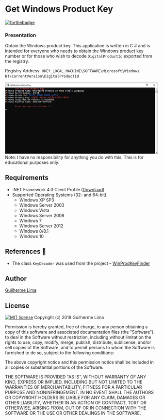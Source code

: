 # Get Windows Product Key
[![forthebadge](https://forthebadge.com/images/badges/made-with-c-sharp.svg)](https://forthebadge.com)

### Presentation
Obtain the Windows product key. This application is written in C # and is intended for everyone who needs to obtain the Windows product key number or
for those who wish to decode `DigitalProductId` exported from the registry.

Registry Address: `HKEY_LOCAL_MACHINE\SOFTWARE\Microsoft\Windows NT\CurrentVersion\DigitalProductId`

![Print UI](README/print.png)
Note: I have no responsibility for anything you do with this. This is for educational purposes only.

## Requirements
* .NET Framework 4.0 Client Profile ([Download](https://www.microsoft.com/en-us/download/details.aspx?id=24872))
* Supported Operating Systems (32- and 64-bit)
  * Windows XP SP3
  * Windows Server 2003
  * Windows Vista
  * Windows Server 2008
  * Windows 7
  * Windows Server 2012
  * Windows 8/8.1
  * Windows 10

## References :notebook:
- The class `KeyDecoder` was used from the project – [WinProdKeyFinder](https://github.com/mrpeardotnet/WinProdKeyFinder)


## Author
[Guilherme Lima](https://github.com/guilhermelim)

## License
[![MIT license](https://img.shields.io/badge/License-MIT-blue.svg)](https://raw.githubusercontent.com/guilhermelim/Get-Windows-Product-Key/master/LICENSE)
Copyright (c) 2018 Guilherme Lima

Permission is hereby granted, free of charge, to any person obtaining a copy
of this software and associated documentation files (the "Software"), to deal
in the Software without restriction, including without limitation the rights
to use, copy, modify, merge, publish, distribute, sublicense, and/or sell
copies of the Software, and to permit persons to whom the Software is
furnished to do so, subject to the following conditions:

The above copyright notice and this permission notice shall be included in all
copies or substantial portions of the Software.

THE SOFTWARE IS PROVIDED "AS IS", WITHOUT WARRANTY OF ANY KIND, EXPRESS OR
IMPLIED, INCLUDING BUT NOT LIMITED TO THE WARRANTIES OF MERCHANTABILITY,
FITNESS FOR A PARTICULAR PURPOSE AND NONINFRINGEMENT. IN NO EVENT SHALL THE
AUTHORS OR COPYRIGHT HOLDERS BE LIABLE FOR ANY CLAIM, DAMAGES OR OTHER
LIABILITY, WHETHER IN AN ACTION OF CONTRACT, TORT OR OTHERWISE, ARISING FROM,
OUT OF OR IN CONNECTION WITH THE SOFTWARE OR THE USE OR OTHER DEALINGS IN THE
SOFTWARE.
